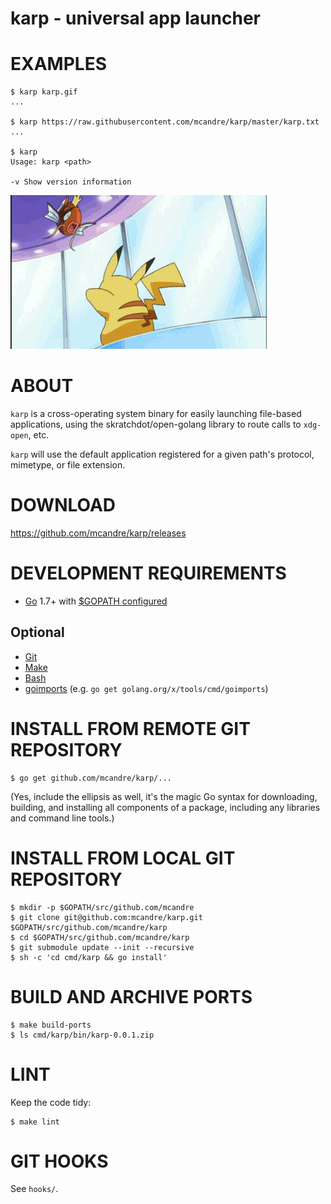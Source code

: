 # karp - universal app launcher

# EXAMPLES

```
$ karp karp.gif
...

$ karp https://raw.githubusercontent.com/mcandre/karp/master/karp.txt
...

$ karp
Usage: karp <path>

-v Show version information
```

![magikarp](https://raw.githubusercontent.com/mcandre/karp/master/karp.gif)

# ABOUT

`karp` is a cross-operating system binary for easily launching file-based applications, using the skratchdot/open-golang library to route calls to `xdg-open`, etc.

`karp` will use the default application registered for a given path's protocol, mimetype, or file extension.

# DOWNLOAD

https://github.com/mcandre/karp/releases

# DEVELOPMENT REQUIREMENTS

* [Go](https://golang.org) 1.7+ with [$GOPATH configured](https://gist.github.com/mcandre/ef73fb77a825bd153b7836ddbd9a6ddc)

## Optional

* [Git](https://git-scm.com)
* [Make](https://www.gnu.org/software/make/)
* [Bash](https://www.gnu.org/software/bash/)
* [goimports](https://godoc.org/golang.org/x/tools/cmd/goimports) (e.g. `go get golang.org/x/tools/cmd/goimports`)

# INSTALL FROM REMOTE GIT REPOSITORY

```
$ go get github.com/mcandre/karp/...
```

(Yes, include the ellipsis as well, it's the magic Go syntax for downloading, building, and installing all components of a package, including any libraries and command line tools.)

# INSTALL FROM LOCAL GIT REPOSITORY

```
$ mkdir -p $GOPATH/src/github.com/mcandre
$ git clone git@github.com:mcandre/karp.git $GOPATH/src/github.com/mcandre/karp
$ cd $GOPATH/src/github.com/mcandre/karp
$ git submodule update --init --recursive
$ sh -c 'cd cmd/karp && go install'
```

# BUILD AND ARCHIVE PORTS

```
$ make build-ports
$ ls cmd/karp/bin/karp-0.0.1.zip
```

# LINT

Keep the code tidy:

```
$ make lint
```

# GIT HOOKS

See `hooks/`.
